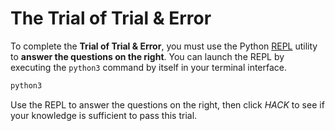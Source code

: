 # The Trial of Trial & Error

To complete the __Trial of Trial & Error__, you must use the Python [REPL](https://pythonprogramminglanguage.com/repl/) utility to __answer the questions on the right__. You can launch the REPL by executing the `python3` command by itself in your terminal interface.

```bash
python3
```

Use the REPL to answer the questions on the right, then click *HACK* to see if your knowledge is sufficient to pass this trial.
